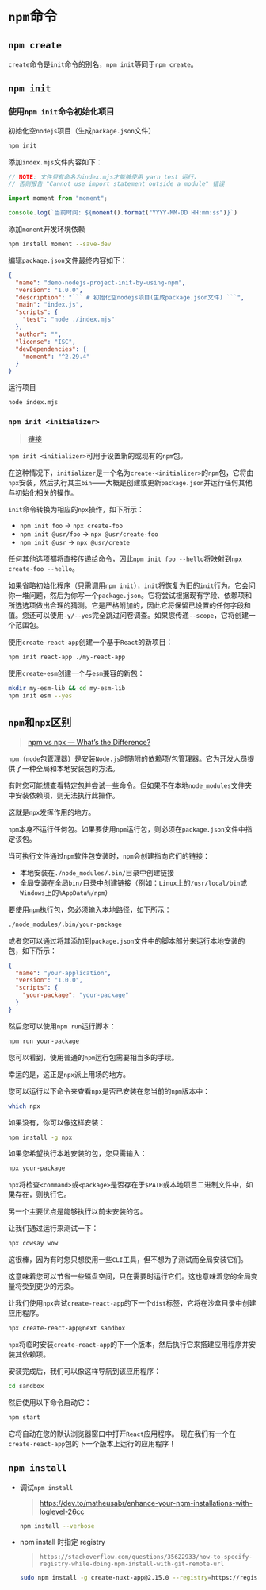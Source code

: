 # `npm`命令



## `npm create`

`create`命令是`init`命令的别名，`npm init`等同于`npm create`。



## `npm init`



### 使用`npm init`命令初始化项目

初始化空`nodejs`项目（生成`package.json`文件）

```bash
npm init
```

添加`index.mjs`文件内容如下：

```javascript
// NOTE: 文件只有命名为index.mjs才能够使用 yarn test 运行，
// 否则报告 "Cannot use import statement outside a module" 错误

import moment from "moment";

console.log(`当前时间: ${moment().format("YYYY-MM-DD HH:mm:ss")}`)
```

添加`monent`开发环境依赖

```bash
npm install moment --save-dev
```

编辑`package.json`文件最终内容如下：

```json
{
  "name": "demo-nodejs-project-init-by-using-npm",
  "version": "1.0.0",
  "description": "``` # 初始化空nodejs项目(生成package.json文件) ```",
  "main": "index.js",
  "scripts": {
    "test": "node ./index.mjs"
  },
  "author": "",
  "license": "ISC",
  "devDependencies": {
    "moment": "^2.29.4"
  }
}

```

运行项目

```bash
node index.mjs
```



### `npm init <initializer>`

> [链接](https://docs.npmjs.com/cli/v6/commands/npm-init)

`npm init <initializer>`可用于设置新的或现有的`npm`包。

在这种情况下，`initializer`是一个名为`create-<initializer>`的`npm`包，它将由`npx`安装，然后执行其主`bin`——大概是创建或更新`package.json`并运行任何其他与初始化相关的操作。

`init`命令转换为相应的`npx`操作，如下所示：

- `npm init foo` -> `npx create-foo`
- `npm init @usr/foo` -> `npx @usr/create-foo`
- `npm init @usr` -> `npx @usr/create`

任何其他选项都将直接传递给命令，因此`npm init foo --hello`将映射到`npx create-foo --hello`。

如果省略初始化程序（只需调用`npm init`），`init`将恢复为旧的`init`行为。它会问你一堆问题，然后为你写一个`package.json`。它将尝试根据现有字段、依赖项和所选选项做出合理的猜测。它是严格附加的，因此它将保留已设置的任何字段和值。您还可以使用`-y/--yes`完全跳过问卷调查。如果您传递`--scope`，它将创建一个范围包。

使用`create-react-app`创建一个基于`React`的新项目：

```bash
npm init react-app ./my-react-app
```

使用`create-esm`创建一个与`esm`兼容的新包：

```bash
mkdir my-esm-lib && cd my-esm-lib
npm init esm --yes
```



## `npm`和`npx`区别

> [npm vs npx — What’s the Difference?](https://www.freecodecamp.org/news/npm-vs-npx-whats-the-difference/)

`npm`（`node`包管理器）是安装`Node.js`时随附的依赖项/包管理器。它为开发人员提供了一种全局和本地安装包的方法。

有时您可能想查看特定包并尝试一些命令。但如果不在本地`node_modules`文件夹中安装依赖项，则无法执行此操作。

这就是`npx`发挥作用的地方。

`npm`本身不运行任何包。如果要使用`npm`运行包，则必须在`package.json`文件中指定该包。

当可执行文件通过`npm`软件包安装时，`npm`会创建指向它们的链接：

- 本地安装在`./node_modules/.bin/`目录中创建链接
- 全局安装在全局`bin/`目录中创建链接（例如：`Linux`上的`/usr/local/bin`或`Windows`上的`%AppData%/npm`）

要使用`npm`执行包，您必须输入本地路径，如下所示：

```bash
./node_modules/.bin/your-package
```

或者您可以通过将其添加到`package.json`文件中的脚本部分来运行本地安装的包，如下所示：

```json
{
  "name": "your-application",
  "version": "1.0.0",
  "scripts": {
    "your-package": "your-package"
  }
}

```

然后您可以使用`npm run`运行脚本：

```bash
npm run your-package
```

您可以看到，使用普通的`npm`运行包需要相当多的手续。

幸运的是，这正是`npx`派上用场的地方。

您可以运行以下命令来查看`npx`是否已安装在您当前的`npm`版本中：

```bash
which npx
```

如果没有，你可以像这样安装：

```bash
npm install -g npx
```

如果您希望执行本地安装的包，您只需输入：

```bash
npx your-package
```

`npx`将检查`<command>`或`<package>`是否存在于`$PATH`或本地项目二进制文件中，如果存在，则执行它。

另一个主要优点是能够执行以前未安装的包。

让我们通过运行来测试一下：

```bash
npx cowsay wow
```

这很棒，因为有时您只想使用一些`CLI`工具，但不想为了测试而全局安装它们。

这意味着您可以节省一些磁盘空间，只在需要时运行它们。这也意味着您的全局变量将受到更少的污染。

让我们使用`npx`尝试`create-react-app`的下一个`dist`标签，它将在沙盒目录中创建应用程序。

```bash
npx create-react-app@next sandbox
```

`npx`将临时安装`create-react-app`的下一个版本，然后执行它来搭建应用程序并安装其依赖项。

安装完成后，我们可以像这样导航到该应用程序：

```bash
cd sandbox
```

然后使用以下命令启动它：

```bash
npm start
```

它将自动在您的默认浏览器窗口中打开`React`应用程序。 现在我们有一个在`create-react-app`包的下一个版本上运行的应用程序！



## `npm install`

- 调试`npm install`

  >https://dev.to/matheusabr/enhance-your-npm-installations-with-loglevel-26cc

  ```bash
  npm install --verbose
  ```

- npm install 时指定 registry

  >`https://stackoverflow.com/questions/35622933/how-to-specify-registry-while-doing-npm-install-with-git-remote-url`

  ```bash
  sudo npm install -g create-nuxt-app@2.15.0 --registry=https://registry.npmmirror.com
  ```

  

